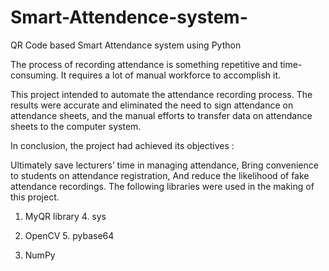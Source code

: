 # Smart-Attendence-system-
QR Code based Smart Attendance system using Python


The process of recording attendance is something repetitive and time-consuming. It requires a lot of manual workforce to accomplish it.

This project intended to automate the attendance recording process. The results were accurate and eliminated the need to sign attendance on attendance sheets, and the manual efforts to transfer data on attendance sheets to the computer system. 

In conclusion, the project had achieved its objectives :

Ultimately save lecturers’ time in managing attendance,
Bring convenience to students on attendance registration,
And reduce the likelihood of fake attendance recordings.
The following libraries were used in the making of this project.

1. MyQR library                               4. sys 

2. OpenCV                                       5. pybase64

3. NumPy 
